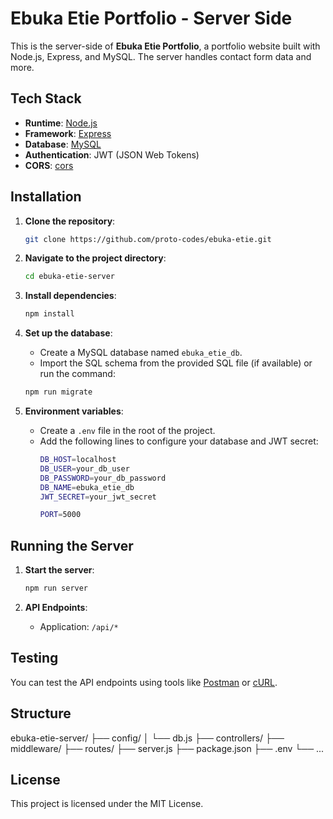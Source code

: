 # Ebuka Etie Portfolio - Server Side

This is the server-side of **Ebuka Etie Portfolio**, a portfolio website built with Node.js, Express, and MySQL. The server handles contact form data and more.

## Tech Stack
- **Runtime**: [Node.js](https://nodejs.org/)
- **Framework**: [Express](https://expressjs.com/)
- **Database**: [MySQL](https://www.mysql.com/)
- **Authentication**: JWT (JSON Web Tokens)
- **CORS**: [cors](https://www.npmjs.com/package/cors)

## Installation

1. **Clone the repository**:

   ```bash
   git clone https://github.com/proto-codes/ebuka-etie.git
   ```

2. **Navigate to the project directory**:

   ```bash
   cd ebuka-etie-server
   ```

3. **Install dependencies**:

   ```bash
   npm install
   ```

4. **Set up the database**:
   - Create a MySQL database named `ebuka_etie_db`.
   - Import the SQL schema from the provided SQL file (if available) or run the command:
   ```bash
   npm run migrate
   ```

5. **Environment variables**:
   - Create a `.env` file in the root of the project.
   - Add the following lines to configure your database and JWT secret:
     ```bash
     DB_HOST=localhost
     DB_USER=your_db_user
     DB_PASSWORD=your_db_password
     DB_NAME=ebuka_etie_db
     JWT_SECRET=your_jwt_secret

     PORT=5000
     ```

## Running the Server

1. **Start the server**:

   ```bash
   npm run server
   ```

2. **API Endpoints**:
   - Application: `/api/*`

## Testing
You can test the API endpoints using tools like [Postman](https://www.postman.com/) or [cURL](https://curl.se/).

## Structure

   ebuka-etie-server/
   ├── config/
   │   └── db.js
   ├── controllers/
   ├── middleware/
   ├── routes/
   ├── server.js
   ├── package.json
   ├── .env
   └── ...

## License

This project is licensed under the MIT License.
